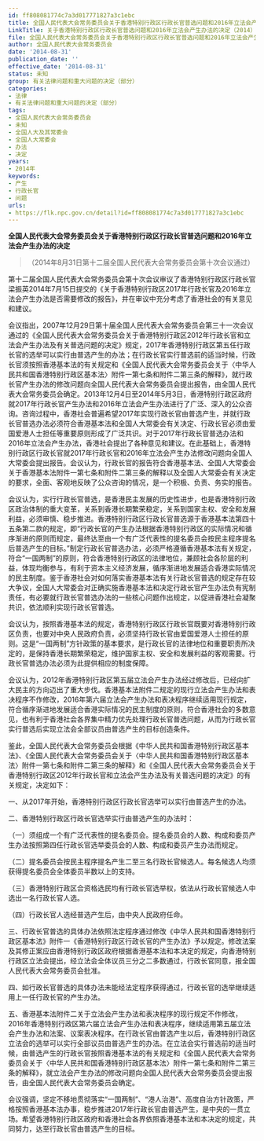 ```yaml
---
id: ff808081774c7a3d017771827a3c1ebc
title: 全国人民代表大会常务委员会关于香港特别行政区行政长官普选问题和2016年立法会产生办法的决定
LinkTitle: 关于香港特别行政区行政长官普选问题和2016年立法会产生办法的决定（2014）
file: 全国人民代表大会常务委员会关于香港特别行政区行政长官普选问题和2016年立法会产生办法的决定_ff808081774c7a3d017771827a3c1ebc.docx
author: 全国人民代表大会常务委员会
date: '2014-08-31'
publication_date: ''
effective_date: '2014-08-31'
status: 未知
group: 有关法律问题和重大问题的决定（部分）
categories:
- 法律
- 有关法律问题和重大问题的决定（部分）
tags:
- 全国人民代表大会常务委员会
- 未知
- 全国人大及其常委会
- 全国人大常委会
- 办法
- 决定
years:
- 2014年
keywords:
- 产生
- 行政长官
- 问题
urls:
- https://flk.npc.gov.cn/detail?id=ff808081774c7a3d017771827a3c1ebc
---
```


**全国人民代表大会常务委员会关于香港特别行政区行政长官普选问题和2016年立法会产生办法的决定**

> （2014年8月31日第十二届全国人民代表大会常务委员会第十次会议通过）

第十二届全国人民代表大会常务委员会第十次会议审议了香港特别行政区行政长官梁振英2014年7月15日提交的《关于香港特别行政区2017年行政长官及2016年立法会产生办法是否需要修改的报告》，并在审议中充分考虑了香港社会的有关意见和建议。

会议指出，2007年12月29日第十届全国人民代表大会常务委员会第三十一次会议通过的《全国人民代表大会常务委员会关于香港特别行政区2012年行政长官和立法会产生办法及有关普选问题的决定》规定，2017年香港特别行政区第五任行政长官的选举可以实行由普选产生的办法；在行政长官实行普选前的适当时候，行政长官须按照香港基本法的有关规定和《全国人民代表大会常务委员会关于〈中华人民共和国香港特别行政区基本法〉附件一第七条和附件二第三条的解释》，就行政长官产生办法的修改问题向全国人民代表大会常务委员会提出报告，由全国人民代表大会常务委员会确定。2013年12月4日至2014年5月3日，香港特别行政区政府就2017年行政长官产生办法和2016年立法会产生办法进行了广泛、深入的公众咨询。咨询过程中，香港社会普遍希望2017年实现行政长官由普选产生，并就行政长官普选办法必须符合香港基本法和全国人大常委会有关决定、行政长官必须由爱国爱港人士担任等重要原则形成了广泛共识。对于2017年行政长官普选办法和2016年立法会产生办法，香港社会提出了各种意见和建议。在此基础上，香港特别行政区行政长官就2017年行政长官和2016年立法会产生办法修改问题向全国人大常委会提出报告。会议认为，行政长官的报告符合香港基本法、全国人大常委会关于香港基本法附件一第七条和附件二第三条的解释以及全国人大常委会有关决定的要求，全面、客观地反映了公众咨询的情况，是一个积极、负责、务实的报告。

会议认为，实行行政长官普选，是香港民主发展的历史性进步，也是香港特别行政区政治体制的重大变革，关系到香港长期繁荣稳定，关系到国家主权、安全和发展利益，必须审慎、稳步推进。香港特别行政区行政长官普选源于香港基本法第四十五条第二款的规定，即“行政长官的产生办法根据香港特别行政区的实际情况和循序渐进的原则而规定，最终达至由一个有广泛代表性的提名委员会按民主程序提名后普选产生的目标。”制定行政长官普选办法，必须严格遵循香港基本法有关规定，符合“一国两制”的原则，符合香港特别行政区的法律地位，兼顾社会各阶层的利益，体现均衡参与，有利于资本主义经济发展，循序渐进地发展适合香港实际情况的民主制度。鉴于香港社会对如何落实香港基本法有关行政长官普选的规定存在较大争议，全国人大常委会对正确实施香港基本法和决定行政长官产生办法负有宪制责任，有必要就行政长官普选办法的一些核心问题作出规定，以促进香港社会凝聚共识，依法顺利实现行政长官普选。

会议认为，按照香港基本法的规定，香港特别行政区行政长官既要对香港特别行政区负责，也要对中央人民政府负责，必须坚持行政长官由爱国爱港人士担任的原则。这是“一国两制”方针政策的基本要求，是行政长官的法律地位和重要职责所决定的，是保持香港长期繁荣稳定，维护国家主权、安全和发展利益的客观需要。行政长官普选办法必须为此提供相应的制度保障。

会议认为，2012年香港特别行政区第五届立法会产生办法经过修改后，已经向扩大民主的方向迈出了重大步伐。香港基本法附件二规定的现行立法会产生办法和表决程序不作修改，2016年第六届立法会产生办法和表决程序继续适用现行规定，符合循序渐进地发展适合香港实际情况的民主制度的原则，符合香港社会的多数意见，也有利于香港社会各界集中精力优先处理行政长官普选问题，从而为行政长官实行普选后实现立法会全部议员由普选产生的目标创造条件。

鉴此，全国人民代表大会常务委员会根据《中华人民共和国香港特别行政区基本法》、《全国人民代表大会常务委员会关于〈中华人民共和国香港特别行政区基本法〉附件一第七条和附件二第三条的解释》和《全国人民代表大会常务委员会关于香港特别行政区2012年行政长官和立法会产生办法及有关普选问题的决定》的有关规定，决定如下：

一、从2017年开始，香港特别行政区行政长官选举可以实行由普选产生的办法。

二、香港特别行政区行政长官选举实行由普选产生的办法时：

（一）须组成一个有广泛代表性的提名委员会。提名委员会的人数、构成和委员产生办法按照第四任行政长官选举委员会的人数、构成和委员产生办法而规定。

（二）提名委员会按民主程序提名产生二至三名行政长官候选人。每名候选人均须获得提名委员会全体委员半数以上的支持。

（三）香港特别行政区合资格选民均有行政长官选举权，依法从行政长官候选人中选出一名行政长官人选。

（四）行政长官人选经普选产生后，由中央人民政府任命。

三、行政长官普选的具体办法依照法定程序通过修改《中华人民共和国香港特别行政区基本法》附件一《香港特别行政区行政长官的产生办法》予以规定。修改法案及其修正案应由香港特别行政区政府根据香港基本法和本决定的规定，向香港特别行政区立法会提出，经立法会全体议员三分之二多数通过，行政长官同意，报全国人民代表大会常务委员会批准。

四、如行政长官普选的具体办法未能经法定程序获得通过，行政长官的选举继续适用上一任行政长官的产生办法。

五、香港基本法附件二关于立法会产生办法和表决程序的现行规定不作修改，2016年香港特别行政区第六届立法会产生办法和表决程序，继续适用第五届立法会产生办法和法案、议案表决程序。在行政长官由普选产生以后，香港特别行政区立法会的选举可以实行全部议员由普选产生的办法。在立法会实行普选前的适当时候，由普选产生的行政长官按照香港基本法的有关规定和《全国人民代表大会常务委员会关于〈中华人民共和国香港特别行政区基本法〉附件一第七条和附件二第三条的解释》，就立法会产生办法的修改问题向全国人民代表大会常务委员会提出报告，由全国人民代表大会常务委员会确定。

会议强调，坚定不移地贯彻落实“一国两制”、“港人治港”、高度自治方针政策，严格按照香港基本法办事，稳步推进2017年行政长官由普选产生，是中央的一贯立场。希望香港特别行政区政府和香港社会各界依照香港基本法和本决定的规定，共同努力，达至行政长官由普选产生的目标。
